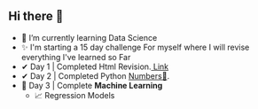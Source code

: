 ## Hi there 👋




- 🌱 I’m currently learning Data Science
- ✨ I'm starting a 15 day challenge For myself where I will revise everything I've learned so Far
- ✔  Day 1 | Completed Html Revision.[ Link ](https://github.com/Har8899/Html)
- ✔ Day 2 | Completed Python [Numbers🔢](https://github.com/Har8899/Python).
- 🎯 Day 3 | Complete **Machine Learning**
    - 📈 Regression Models




